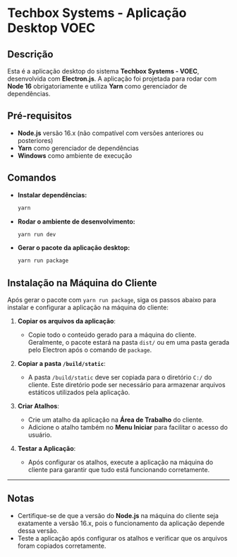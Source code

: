 # Techbox Systems - Aplicação Desktop VOEC

## Descrição

Esta é a aplicação desktop do sistema **Techbox Systems - VOEC**, desenvolvida com **Electron.js**. A aplicação foi projetada para rodar com **Node 16** obrigatoriamente e utiliza **Yarn** como gerenciador de dependências.

## Pré-requisitos

- **Node.js** versão 16.x (não compatível com versões anteriores ou posteriores)
- **Yarn** como gerenciador de dependências
- **Windows** como ambiente de execução

## Comandos

- **Instalar dependências:**

  ```bash
  yarn
  ```

- **Rodar o ambiente de desenvolvimento:**

  ```bash
  yarn run dev
  ```

- **Gerar o pacote da aplicação desktop:**
  ```bash
  yarn run package
  ```

## Instalação na Máquina do Cliente

Após gerar o pacote com `yarn run package`, siga os passos abaixo para instalar e configurar a aplicação na máquina do cliente:

1. **Copiar os arquivos da aplicação**:

   - Copie todo o conteúdo gerado para a máquina do cliente. Geralmente, o pacote estará na pasta `dist/` ou em uma pasta gerada pelo Electron após o comando de `package`.

2. **Copiar a pasta `/build/static`**:

   - A pasta `/build/static` deve ser copiada para o diretório `C:/` do cliente. Este diretório pode ser necessário para armazenar arquivos estáticos utilizados pela aplicação.

3. **Criar Atalhos**:

   - Crie um atalho da aplicação na **Área de Trabalho** do cliente.
   - Adicione o atalho também no **Menu Iniciar** para facilitar o acesso do usuário.

4. **Testar a Aplicação**:
   - Após configurar os atalhos, execute a aplicação na máquina do cliente para garantir que tudo está funcionando corretamente.

---

## Notas

- Certifique-se de que a versão do **Node.js** na máquina do cliente seja exatamente a versão 16.x, pois o funcionamento da aplicação depende dessa versão.
- Teste a aplicação após configurar os atalhos e verificar que os arquivos foram copiados corretamente.
